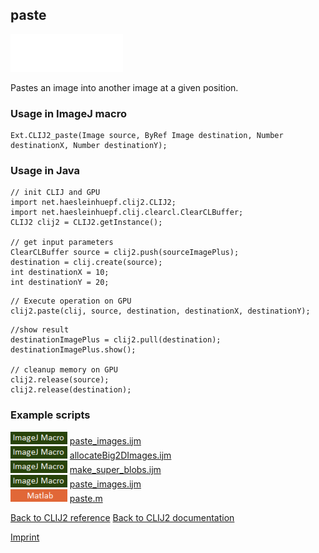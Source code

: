 ## paste
<img src="images/mini_empty_logo.png"/><img src="images/mini_empty_logo.png"/><img src="images/mini_empty_logo.png"/>

Pastes an image into another image at a given position.

### Usage in ImageJ macro
```
Ext.CLIJ2_paste(Image source, ByRef Image destination, Number destinationX, Number destinationY);
```


### Usage in Java
```
// init CLIJ and GPU
import net.haesleinhuepf.clij2.CLIJ2;
import net.haesleinhuepf.clij.clearcl.ClearCLBuffer;
CLIJ2 clij2 = CLIJ2.getInstance();

// get input parameters
ClearCLBuffer source = clij2.push(sourceImagePlus);
destination = clij.create(source);
int destinationX = 10;
int destinationY = 20;
```

```
// Execute operation on GPU
clij2.paste(clij, source, destination, destinationX, destinationY);
```

```
//show result
destinationImagePlus = clij2.pull(destination);
destinationImagePlus.show();

// cleanup memory on GPU
clij2.release(source);
clij2.release(destination);
```




### Example scripts
<a href="https://github.com/clij/clij2-docs/blob/master/src/main/macro/paste_images.ijm"><img src="images/language_macro.png" height="20"/></a> [paste_images.ijm](https://github.com/clij/clij2-docs/blob/master/src/main/macro/paste_images.ijm)  
<a href="https://github.com/clij/clij2-docs/blob/master/src/main/macro/allocateBig2DImages.ijm"><img src="images/language_macro.png" height="20"/></a> [allocateBig2DImages.ijm](https://github.com/clij/clij2-docs/blob/master/src/main/macro/allocateBig2DImages.ijm)  
<a href="https://github.com/clij/clij2-docs/blob/master/src/main/macro/make_super_blobs.ijm"><img src="images/language_macro.png" height="20"/></a> [make_super_blobs.ijm](https://github.com/clij/clij2-docs/blob/master/src/main/macro/make_super_blobs.ijm)  
<a href="https://github.com/clij/clij2-docs/blob/master/src/main/macro/paste_images.ijm"><img src="images/language_macro.png" height="20"/></a> [paste_images.ijm](https://github.com/clij/clij2-docs/blob/master/src/main/macro/paste_images.ijm)  
<a href="https://github.com/clij/clatlab/blob/master/src/main/matlab/paste.m"><img src="images/language_matlab.png" height="20"/></a> [paste.m](https://github.com/clij/clatlab/blob/master/src/main/matlab/paste.m)  


[Back to CLIJ2 reference](https://clij.github.io/clij2-docs/reference)
[Back to CLIJ2 documentation](https://clij.github.io/clij2-docs)

[Imprint](https://clij.github.io/imprint)
